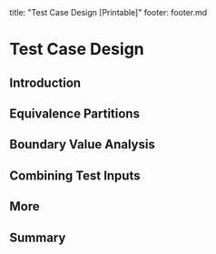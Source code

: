 <frontmatter>
title: "Test Case Design [Printable]"
footer: footer.md
</frontmatter>

<include src="navbar.md" boilerplate />

<link rel="stylesheet" href="{{baseUrl}}/css/textbook.css">

<div class="website-content">

<div id="main">

# Test Case Design

## Introduction

<include src="introduction/what/unit-inParent-asFlat-print.md" boilerplate />
<include src="introduction/positiveVsNegative/unit-inParent-asFlat-print.md" boilerplate />
<include src="introduction/blackVsGlass/unit-inParent-asFlat-print.md" boilerplate />

## Equivalence Partitions

<include src="equivalencePartitions/what/unit-inParent-asFlat-print.md" boilerplate />
<include src="equivalencePartitions/basic/unit-inParent-asFlat-print.md" boilerplate />
<include src="equivalencePartitions/intermediate/unit-inParent-asFlat-print.md" boilerplate />

## Boundary Value Analysis

<include src="boundaryValueAnalysis/what/unit-inParent-asFlat-print.md" boilerplate />
<include src="boundaryValueAnalysis/how/unit-inParent-asFlat-print.md" boilerplate />

## Combining Test Inputs

<include src="combiningTestInputs/why/unit-inParent-asFlat-print.md" boilerplate />
<include src="combiningTestInputs/combinationStrategies/unit-inParent-asFlat-print.md" boilerplate />
<include src="combiningTestInputs/heuristicValid/unit-inParent-asFlat-print.md" boilerplate />
<include src="combiningTestInputs/heuristicInvalid/unit-inParent-asFlat-print.md" boilerplate />
<include src="combiningTestInputs/mix/unit-inParent-asFlat-print.md" boilerplate />

## More

<include src="more/testingUseCases/unit-inParent-asFlat-print.md" boilerplate />

## Summary

<include src="summary/recap/unit-inParent-asFlat-print.md" boilerplate />

</div>

</div>

